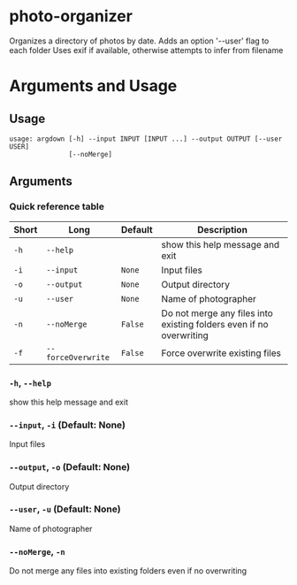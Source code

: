 # photo-organizer
Organizes a directory of photos by date. Adds an option '--user' flag to each folder
Uses exif if available, otherwise attempts to infer from filename

# Arguments and Usage
## Usage
```
usage: argdown [-h] --input INPUT [INPUT ...] --output OUTPUT [--user USER]
               [--noMerge]
```
## Arguments
### Quick reference table
|Short|Long       |Default|Description                                                        |
|-----|------------------|--------|-------------------------------------------------------------------|
|`-h` |`--help`          |        |show this help message and exit                                    |
|`-i` |`--input`         |`None`  |Input files                                                        |
|`-o` |`--output`        |`None`  |Output directory                                                   |
|`-u` |`--user`          |`None`  |Name of photographer                                               |
|`-n` |`--noMerge`       |`False` |Do not merge any files into existing folders even if no overwriting|
|`-f` |`--forceOverwrite`|`False` |Force overwrite existing files                                     |

### `-h`, `--help`
show this help message and exit

### `--input`, `-i` (Default: None)
Input files

### `--output`, `-o` (Default: None)
Output directory

### `--user`, `-u` (Default: None)
Name of photographer

### `--noMerge`, `-n`
Do not merge any files into existing folders even if no overwriting
